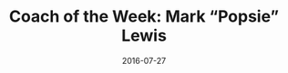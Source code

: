 ---
title: Coach of the Week&#58; Mark “Popsie” Lewis
date: 2016-07-27
link: "http://bit.ly/PopsieABC7"
source: WJLA ABC-7
---